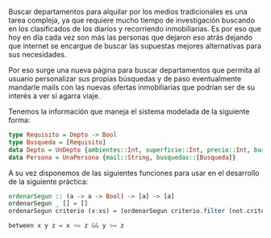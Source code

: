 Buscar departamentos para alquilar por los medios tradicionales es una tarea compleja, ya que requiere mucho tiempo de investigación buscando en los clasificados de los diarios y recorriendo inmobiliarias. Es por eso que hoy en día cada vez son más las personas que dejaron eso atrás dejando que internet se encargue de buscar las supuestas mejores alternativas para sus necesidades.

Por eso surge una nueva página para buscar departamentos que permita al usuario personalizar sus propias búsquedas y de paso eventualmente mandarle mails con las nuevas ofertas inmobiliarias que podrían ser de su interés a ver si agarra viaje.

Tenemos la información que maneja el sistema modelada de la siguiente forma:
```haskell
type Requisito = Depto -> Bool
type Busqueda = [Requisito]
data Depto = UnDepto {ambientes::Int, superficie::Int, precio::Int, barrio::String} deriving (Show, Eq)
data Persona = UnaPersona {mail::String, busquedas::[Busqueda]}
```
A su vez disponemos de las siguientes funciones para usar en el desarrollo de la siguiente práctica:
```haskell
ordenarSegun :: (a -> a -> Bool) -> [a] -> [a]
ordenarSegun _ [] = []
ordenarSegun criterio (x:xs) = (ordenarSegun criterio.filter (not.criterio x)) xs ++ [x] ++ (ordenarSegun criterio.filter (criterio x)) xs

between x y z = x <= z && y >= z
```